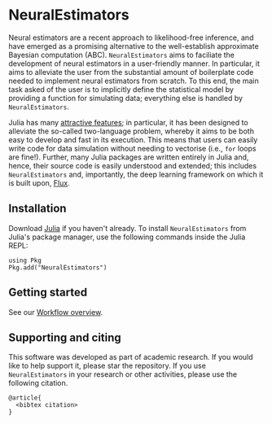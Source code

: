 # NeuralEstimators

Neural estimators are a recent approach to likelihood-free inference, and have emerged as a promising alternative to the well-establish approximate Bayesian computation (ABC). `NeuralEstimators` aims to faciliate the development of neural estimators in a user-friendly manner. In particular, it aims to alleviate the user from the substantial amount of boilerplate code needed to implement neural estimators from scratch. To this end, the main task asked of the user is to implicitly define the statistical model by providing a function for simulating data; everything else is handled by `NeuralEstimators`.

Julia has many [attractive features](https://julialang.org/); in particular, it has been designed to alleviate the so-called two-language problem, whereby it aims to be both easy to develop and fast in its execution. This means that users can easily write code for data simulation without needing to vectorise (i.e., `for` loops are fine!). Further, many Julia packages are written entirely in Julia and, hence, their source code is easily understood and extended; this includes `NeuralEstimators` and, importantly, the deep learning framework on which it is built upon, [Flux](https://fluxml.ai/Flux.jl/stable/).


## Installation

Download [Julia](https://julialang.org/) if you haven't already. To install `NeuralEstimators` from Julia's package manager, use the following commands inside the Julia REPL:

```
using Pkg
Pkg.add("NeuralEstimators")
```

## Getting started

See our [Workflow overview](@ref).


## Supporting and citing

This software was developed as part of academic research. If you would like to help support it, please star the repository. If you use `NeuralEstimators` in your research or other activities, please use the following citation.

```
@article{
  <bibtex citation>
}
```
